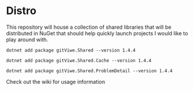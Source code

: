 # Distro
This repository will house a collection of shared libraries that will be distributed in NuGet that should help quickly launch projects I would like to play around with.

```
dotnet add package gitViwe.Shared --version 1.4.4
```
```
dotnet add package gitViwe.Shared.Cache --version 1.4.4
```
```
dotnet add package gitViwe.Shared.ProblemDetail --version 1.4.4
```


Check out the wiki for usage information